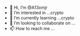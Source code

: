 - 👋 Hi, I’m @A13xmjr
- 👀 I’m interested in ...crypto
- 🌱 I’m currently learning ...crypto
- 💞️ I’m looking to collaborate on ...
- 📫 How to reach me ...

<!---
A13xmjr/A13xmjr is a ✨ special ✨ repository because its `README.md` (this file) appears on your GitHub profile.
You can click the Preview link to take a look at your changes.
--->
